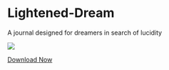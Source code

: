 Lightened-Dream
===============

A journal designed for dreamers in search of lucidity

<img src="http://lucidcoder.files.wordpress.com/2012/07/lighteneddream.png" />

<a href="http://www.lucidcode.com/LightenedDream">Download Now</a>
